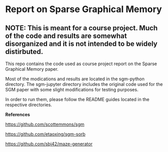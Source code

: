 # Report on Sparse Graphical Memory
## NOTE: This is meant for a course project. Much of the code and results are somewhat disorganized and it is not intended to be widely distirbuted. 
This repo contains the code used as course project report on the Sparse Graphical Memory paper.

Most of the modications and results are located in the sgm-python directory. The sgm-jupyter directory includes the original code used for the SGM paper with some slight modifications for testing purposes.

In order to run them, please follow the README guides located in the respective directories.


**References**

https://github.com/scottemmons/sgm

https://github.com/etaoxing/sgm-sorb

https://github.com/sbj42/maze-generator
